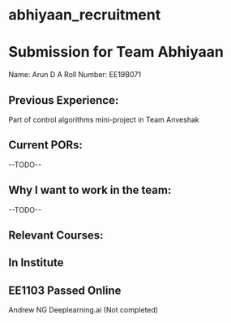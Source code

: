 # abhiyaan_recruitment

Submission for Team Abhiyaan
============================
Name:
Arun D A
Roll Number:
EE19B071

Previous Experience:
-------------------
Part of control algorithms mini-project in Team Anveshak

Current PORs:
-------------
--TODO--

Why I want to work in the team:
------------------------------
--TODO--

Relevant Courses:
----------------
In Institute
------------
EE1103
Passed
Online
------
Andrew NG Deeplearning.ai (Not completed)

